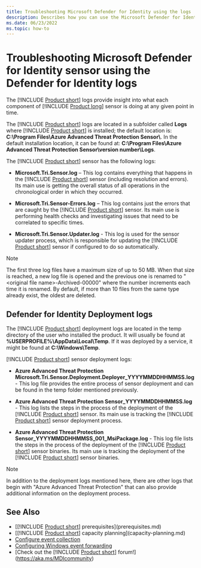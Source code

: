 ```yaml
---
title: Troubleshooting Microsoft Defender for Identity using the logs
description: Describes how you can use the Microsoft Defender for Identity logs to troubleshoot issues
ms.date: 06/23/2022
ms.topic: how-to
---
```


# Troubleshooting Microsoft Defender for Identity sensor using the Defender for Identity logs

The [!INCLUDE [Product short](includes/product-short.md)] logs provide insight into what each component of [!INCLUDE [Product long](includes/product-long.md)] sensor is doing at any given point in time.

The [!INCLUDE [Product short](includes/product-short.md)] logs are located in a subfolder called **Logs** where [!INCLUDE [Product short](includes/product-short.md)] is installed; the default location is: **C:\Program Files\Azure Advanced Threat Protection Sensor\\**. In the default installation location, it can be found at: **C:\Program Files\Azure Advanced Threat Protection Sensor\version number\Logs**.

The [!INCLUDE [Product short](includes/product-short.md)] sensor has the following logs:

- **Microsoft.Tri.Sensor.log** – This log contains everything that happens in the [!INCLUDE [Product short](includes/product-short.md)] sensor (including resolution and errors). Its main use is getting the overall status of all operations in the chronological order in which they occurred.

- **Microsoft.Tri.Sensor-Errors.log** – This log contains just the errors that are caught by the [!INCLUDE [Product short](includes/product-short.md)] sensor. Its main use is performing health checks and investigating issues that need to be correlated to specific times.

- **Microsoft.Tri.Sensor.Updater.log** - This log is used for the sensor updater process, which is responsible for updating the [!INCLUDE [Product short](includes/product-short.md)] sensor if configured to do so automatically.

> [!NOTE]
> The first three log files have a maximum size of up to 50 MB. When that size is reached, a new log file is opened and the previous one is renamed to "&lt;original file name&gt;-Archived-00000" where the number increments each time it is renamed. By default, if more than 10 files from the same type already exist, the oldest are deleted.

## Defender for Identity Deployment logs

The [!INCLUDE [Product short](includes/product-short.md)] deployment logs are located in the temp directory of the user who installed the product. It will usually be found at **%USERPROFILE%\AppData\Local\Temp**. If it was deployed by a service, it might be found at **C:\Windows\Temp**.

[!INCLUDE [Product short](includes/product-short.md)] sensor deployment logs:

- **Azure Advanced Threat Protection Microsoft.Tri.Sensor.Deployment.Deployer_YYYYMMDDHHMMSS.log** - This log file provides the entire process of sensor deployment and can be found in the temp folder mentioned previously.

- **Azure Advanced Threat Protection Sensor_YYYYMMDDHHMMSS.log** - This log lists the steps in the process of the deployment of the [!INCLUDE [Product short](includes/product-short.md)] sensor. Its main use is tracking the [!INCLUDE [Product short](includes/product-short.md)] sensor deployment process.

- **Azure Advanced Threat Protection Sensor_YYYYMMDDHHMMSS_001_MsiPackage.log** - This log file lists the steps in the process of the deployment of the [!INCLUDE [Product short](includes/product-short.md)] sensor binaries. Its main use is tracking the deployment of the [!INCLUDE [Product short](includes/product-short.md)] sensor binaries.

> [!NOTE]
> In addition to the deployment logs mentioned here, there are other logs that begin with "Azure Advanced Threat Protection" that can also provide additional information on the deployment process.

## See Also

- [[!INCLUDE [Product short](includes/product-short.md)] prerequisites](prerequisites.md)
- [[!INCLUDE [Product short](includes/product-short.md)] capacity planning](capacity-planning.md)
- [Configure event collection](configure-event-collection.md)
- [Configuring Windows event forwarding](configure-event-forwarding.md)
- [Check out the [!INCLUDE [Product short](includes/product-short.md)] forum!](<https://aka.ms/MDIcommunity>)
